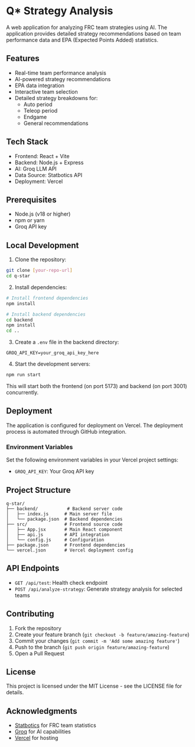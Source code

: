 # Q* Strategy Analysis

A web application for analyzing FRC team strategies using AI. The application provides detailed strategy recommendations based on team performance data and EPA (Expected Points Added) statistics.

## Features

- Real-time team performance analysis
- AI-powered strategy recommendations
- EPA data integration
- Interactive team selection
- Detailed strategy breakdowns for:
  - Auto period
  - Teleop period
  - Endgame
  - General recommendations

## Tech Stack

- Frontend: React + Vite
- Backend: Node.js + Express
- AI: Groq LLM API
- Data Source: Statbotics API
- Deployment: Vercel

## Prerequisites

- Node.js (v18 or higher)
- npm or yarn
- Groq API key

## Local Development

1. Clone the repository:
```bash
git clone [your-repo-url]
cd q-star
```

2. Install dependencies:
```bash
# Install frontend dependencies
npm install

# Install backend dependencies
cd backend
npm install
cd ..
```

3. Create a `.env` file in the backend directory:
```
GROQ_API_KEY=your_groq_api_key_here
```

4. Start the development servers:
```bash
npm run start
```

This will start both the frontend (on port 5173) and backend (on port 3001) concurrently.

## Deployment

The application is configured for deployment on Vercel. The deployment process is automated through GitHub integration.

### Environment Variables

Set the following environment variables in your Vercel project settings:
- `GROQ_API_KEY`: Your Groq API key

## Project Structure

```
q-star/
├── backend/           # Backend server code
│   ├── index.js      # Main server file
│   └── package.json  # Backend dependencies
├── src/              # Frontend source code
│   ├── App.jsx       # Main React component
│   ├── api.js        # API integration
│   └── config.js     # Configuration
├── package.json      # Frontend dependencies
└── vercel.json       # Vercel deployment config
```

## API Endpoints

- `GET /api/test`: Health check endpoint
- `POST /api/analyze-strategy`: Generate strategy analysis for selected teams

## Contributing

1. Fork the repository
2. Create your feature branch (`git checkout -b feature/amazing-feature`)
3. Commit your changes (`git commit -m 'Add some amazing feature'`)
4. Push to the branch (`git push origin feature/amazing-feature`)
5. Open a Pull Request

## License

This project is licensed under the MIT License - see the LICENSE file for details.

## Acknowledgments

- [Statbotics](https://www.statbotics.io/) for FRC team statistics
- [Groq](https://groq.com/) for AI capabilities
- [Vercel](https://vercel.com) for hosting

